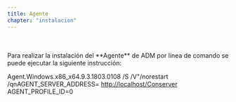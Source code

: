```yaml
---
title: Agente
chapter: "instalacion"
---
```

<br>
<br>
Para realizar la instalación del **Agente** de ADM por línea de comando se puede ejecutar la siguiente instrucción:


Agent.Windows.x86_x64.9.3.1803.0108 /S /V"/norestart /qnAGENT_SERVER_ADDRESS= <http://localhost/Conserver> AGENT_PROFILE_ID=0
